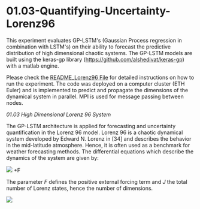 # 01.03-Quantifying-Uncertainty-Lorenz96

This experiment evaluates GP-LSTM's (Gaussian Process regression in combination with LSTM's) on their ability to forecast the predictive distribution of high dimensional chaotic systems.
The GP-LSTM models are built using the keras-gp library (https://github.com/alshedivat/keras-gp) with a matlab engine.

Please check the [README_Lorenz96 File](README_Lorenz96.docx) for detailed instructions on how to run the experiment.
The code was deployed on a computer cluster (ETH Euler) and is implemented to predict and propagate the dimensions of the dynamical system in parallel. MPI is used for message passing between nodes.

*01.03 High Dimensional Lorenz 96 System*

The GP-LSTM architecture is applied for forecasting and uncertainty quantification in the Lorenz 96 model. Lorenz 96 is a chaotic dynamical system developed by Edward N. Lorenz in [34] and describes the behavior in the mid-latitude atmosphere.
Hence, it is often used as a benchmark for weather forecasting methods. 
The differential equations which describe the dynamics of the system
are given by:

<img src="https://render.githubusercontent.com/render/math?math=\frac{\partial X_{j}}{\partial t} \ = \left(X_{j+1}-X_{j-2}\right)X_{j-1}-X_{j}"> +F

The parameter *F* defines the positive external forcing term and *J* the total number of Lorenz states, hence the number of dimensions.

<img src="./Figures/L3D_uncertainty10.jpg">

